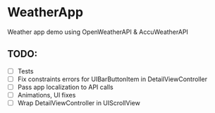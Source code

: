 # WeatherApp
Weather app demo using OpenWeatherAPI &amp; AccuWeatherAPI
## TODO:
- [ ] Tests
- [ ] Fix constraints errors for UIBarButtonItem in DetailViewController
- [ ] Pass app localization to API calls
- [ ] Animations, UI fixes
- [ ] Wrap DetailViewController in UIScrollView
